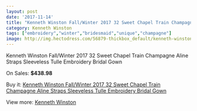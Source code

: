 ```yaml
---
layout: post
date: '2017-11-14'
title: "Kenneth Winston Fall/Winter 2017 32 Sweet Chapel Train Champagne Aline Straps Sleeveless Tulle Embroidery Bridal Gown"
category: Kenneth Winston
tags: ["embroidery","winter","bridesmaid","unique","champagne"]
image: http://img.hectodress.com/56879-thickbox_default/kenneth-winston-fall-winter-2017-32-sweet-chapel-train-champagne-aline-straps-sleeveless-tulle-embroidery-bridal-gown.jpg
---
```

Kenneth Winston Fall/Winter 2017 32 Sweet Chapel Train Champagne Aline Straps Sleeveless Tulle Embroidery Bridal Gown

On Sales: **$438.98**
<a href="https://www.hectodress.com/kenneth-winston/17678-kenneth-winston-fall-winter-2017-32-sweet-chapel-train-champagne-aline-straps-sleeveless-tulle-embroidery-bridal-gown.html"><amp-img layout="responsive" width="600" height="600" src="//img.hectodress.com/56879-thickbox_default/kenneth-winston-fall-winter-2017-32-sweet-chapel-train-champagne-aline-straps-sleeveless-tulle-embroidery-bridal-gown.jpg" alt="Kenneth Winston Fall/Winter 2017 32 Sweet Chapel Train Champagne Aline Straps Sleeveless Tulle Embroidery Bridal Gown 0" /></a>
<a href="https://www.hectodress.com/kenneth-winston/17678-kenneth-winston-fall-winter-2017-32-sweet-chapel-train-champagne-aline-straps-sleeveless-tulle-embroidery-bridal-gown.html"><amp-img layout="responsive" width="600" height="600" src="//img.hectodress.com/56882-thickbox_default/kenneth-winston-fall-winter-2017-32-sweet-chapel-train-champagne-aline-straps-sleeveless-tulle-embroidery-bridal-gown.jpg" alt="Kenneth Winston Fall/Winter 2017 32 Sweet Chapel Train Champagne Aline Straps Sleeveless Tulle Embroidery Bridal Gown 1" /></a>
<a href="https://www.hectodress.com/kenneth-winston/17678-kenneth-winston-fall-winter-2017-32-sweet-chapel-train-champagne-aline-straps-sleeveless-tulle-embroidery-bridal-gown.html"><amp-img layout="responsive" width="600" height="600" src="//img.hectodress.com/56881-thickbox_default/kenneth-winston-fall-winter-2017-32-sweet-chapel-train-champagne-aline-straps-sleeveless-tulle-embroidery-bridal-gown.jpg" alt="Kenneth Winston Fall/Winter 2017 32 Sweet Chapel Train Champagne Aline Straps Sleeveless Tulle Embroidery Bridal Gown 2" /></a>
<a href="https://www.hectodress.com/kenneth-winston/17678-kenneth-winston-fall-winter-2017-32-sweet-chapel-train-champagne-aline-straps-sleeveless-tulle-embroidery-bridal-gown.html"><amp-img layout="responsive" width="600" height="600" src="//img.hectodress.com/56880-thickbox_default/kenneth-winston-fall-winter-2017-32-sweet-chapel-train-champagne-aline-straps-sleeveless-tulle-embroidery-bridal-gown.jpg" alt="Kenneth Winston Fall/Winter 2017 32 Sweet Chapel Train Champagne Aline Straps Sleeveless Tulle Embroidery Bridal Gown 3" /></a>

Buy it: [Kenneth Winston Fall/Winter 2017 32 Sweet Chapel Train Champagne Aline Straps Sleeveless Tulle Embroidery Bridal Gown](https://www.hectodress.com/kenneth-winston/17678-kenneth-winston-fall-winter-2017-32-sweet-chapel-train-champagne-aline-straps-sleeveless-tulle-embroidery-bridal-gown.html "Kenneth Winston Fall/Winter 2017 32 Sweet Chapel Train Champagne Aline Straps Sleeveless Tulle Embroidery Bridal Gown")

View more: [Kenneth Winston](https://www.hectodress.com/362-kenneth-winston "Kenneth Winston")